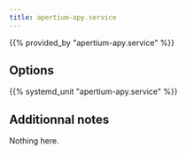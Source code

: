 ```yaml
---
title: apertium-apy.service
---
```


{{% provided_by "apertium-apy.service" %}}

## Options

{{% systemd_unit "apertium-apy.service" %}}

## Additionnal notes

Nothing here.